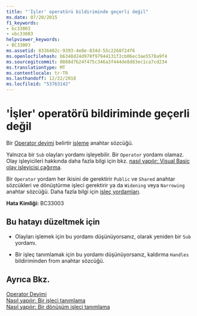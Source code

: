 ```yaml
---
title: "'İşler' operatörü bildiriminde geçerli değil"
ms.date: 07/20/2015
f1_keywords:
- bc33003
- vbc33003
helpviewer_keywords:
- BC33003
ms.assetid: 8336402c-9393-4e8e-834d-55c2268f24f6
ms.openlocfilehash: b6348d24d978f97944131f2cb06ec3ae5578a9f4
ms.sourcegitcommit: 0888d7b24f475c346a3f444de8d83ec1ca7cd234
ms.translationtype: MT
ms.contentlocale: tr-TR
ms.lasthandoff: 12/22/2018
ms.locfileid: "53763142"
---
```

# <a name="handles-is-not-valid-on-operator-declaration"></a>'İşler' operatörü bildiriminde geçerli değil
Bir [Operator deyimi](../../visual-basic/language-reference/statements/operator-statement.md) belirtir [işleme](../../visual-basic/language-reference/statements/handles-clause.md) anahtar sözcüğü.  
  
 Yalnızca bir `Sub` olayları yordamı işleyebilir. Bir `Operator` yordamı olamaz. Olay işleyicileri hakkında daha fazla bilgi için bkz. [nasıl yapılır: Visual Basic olay işleyicisi çağırma](../../visual-basic/programming-guide/language-features/procedures/how-to-call-an-event-handler.md).  
  
 Bir `Operator` yordam her ikisini de gerektirir `Public` ve `Shared` anahtar sözcükleri ve dönüştürme işleci gerektirir ya da `Widening` veya `Narrowing` anahtar sözcüğü. Daha fazla bilgi için [işleç yordamları](../../visual-basic/programming-guide/language-features/procedures/operator-procedures.md).  
  
 **Hata Kimliği:** BC33003  
  
## <a name="to-correct-this-error"></a>Bu hatayı düzeltmek için  
  
-   Olayları işlemek için bu yordamı düşünüyorsanız, olarak yeniden bir `Sub` yordamı.  
  
-   Bir işleç tanımlamak için bu yordamı düşünüyorsanız, kaldırma `Handles` bildiriminden from anahtar sözcüğü.  
  
## <a name="see-also"></a>Ayrıca Bkz.  
 [Operator Deyimi](../../visual-basic/language-reference/statements/operator-statement.md)  
 [Nasıl yapılır: Bir işleci tanımlama](../../visual-basic/programming-guide/language-features/procedures/how-to-define-an-operator.md)  
 [Nasıl yapılır: Bir dönüşüm işleci tanımlama](../../visual-basic/programming-guide/language-features/procedures/how-to-define-a-conversion-operator.md)
